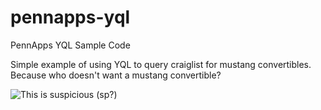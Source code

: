 pennapps-yql
============

PennApps YQL Sample Code

Simple example of using YQL to query craiglist for mustang convertibles. Because who doesn't want a mustang convertible?


![This is suspicious (sp?)](http://images.craigslist.org/00T0T_f4ksBBQYfue_600x450.jpg "Not a Mustang")
